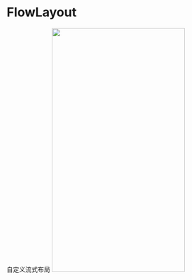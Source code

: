 # FlowLayout
自定义流式布局
<img width="300" height="550" src="https://github.com/zkxok/FlowLayout/blob/master/Screenshot/Screenshot_2017-05-29-03-05-46-53.png"/>
